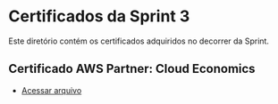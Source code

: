# Certificados da Sprint 3
Este diretório contém os certificados adquiridos no decorrer da Sprint.

## Certificado AWS Partner: Cloud Economics
- [Acessar arquivo](AWS%20Course%20Completion%20Certificate.pdf) 